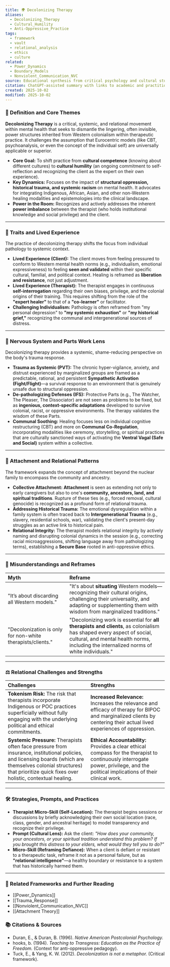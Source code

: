 ```yaml
---
title: 🌍 Decolonizing Therapy
aliases:
  - Decolonizing_Therapy
  - Cultural_Humility
  - Anti-Oppressive_Practice
tags:
  - framework
  - vault
  - relational_analysis
  - ethics
  - culture
related:
  - Power_Dynamics
  - Boundary_Models
  - Nonviolent_Communication_NVC
source: Educational synthesis from critical psychology and cultural studies
citation: ChatGPT-assisted summary with links to academic and practitioner materials
created: 2025-10-02
modified: 2025-10-02
---
```


<!-- @format -->

### 🧩 Definition and Core Themes

**Decolonizing Therapy** is a critical, systemic, and relational movement within mental
health that seeks to dismantle the lingering, often invisible, power structures
inherited from Western colonialism within therapeutic practice. It challenges the
assumption that Eurocentric models (like CBT, psychoanalysis, or even the concept of the
individual self) are universally applicable or superior.

- **Core Goal:** To shift practice from **cultural competence** (knowing about different
  cultures) to **cultural humility** (an ongoing commitment to self-reflection and
  recognizing the client as the expert on their own experience).
- **Key Dynamics:** Focuses on the impact of **structural oppression, historical trauma,
  and systemic racism** on mental health. It advocates for integrating Indigenous,
  African, Asian, and other non-Western healing modalities and epistemologies into the
  clinical landscape.
- **Power in the Room:** Recognizes and actively addresses the inherent **power
  imbalance** between the therapist (who holds institutional knowledge and social
  privilege) and the client.

---

### 🌿 Traits and Lived Experience

The practice of decolonizing therapy shifts the focus from individual pathology to
systemic context.

- **Lived Experience (Client):** The client moves from feeling pressured to conform to
  Western mental health norms (e.g., individualism, emotional expressiveness) to feeling
  **seen and validated** within their specific cultural, familial, and political
  context. Healing is reframed as **liberation and resistance**, not just adjustment.
- **Lived Experience (Therapist):** The therapist engages in continuous
  **self-interrogation** regarding their own biases, privilege, and the colonial origins
  of their training. This requires shifting from the role of the **"expert healer"** to
  that of a **"co-learner"** or facilitator.
- **Challenging Individualism:** Pathology is often reframed from "my personal
  depression" to **"my systemic exhaustion"** or **"my historical grief,"** recognizing
  the communal and intergenerational sources of distress.

---

### 🧠 Nervous System and Parts Work Lens

Decolonizing therapy provides a systemic, shame-reducing perspective on the body's
trauma response.

- **Trauma as Systemic (PVT):** The chronic hyper-vigilance, anxiety, and distrust
  experienced by marginalized groups are framed as a predictable, rational, and
  persistent **Sympathetic Activation (Fight/Flight)**—a survival response to an
  environment that is genuinely unsafe due to structural oppression.
- **De-pathologizing Defenses (IFS):** Protective Parts (e.g., The Watcher, The Pleaser,
  The Dissociator) are not seen as problems to be fixed, but as **ingenious,
  context-specific adaptations** developed to survive colonial, racist, or oppressive
  environments. The therapy validates the wisdom of these Parts.
- **Communal Soothing:** Healing focuses less on individual cognitive restructuring
  (CBT) and more on **Communal Co-Regulation**, incorporating modalities like ceremony,
  storytelling, or spiritual practices that are culturally sanctioned ways of activating
  the **Ventral Vagal (Safe and Social)** system within a collective.

---

### 💞 Attachment and Relational Patterns

The framework expands the concept of attachment beyond the nuclear family to encompass
the community and ancestry.

- **Collective Attachment:** **Attachment** is seen as extending not only to early
  caregivers but also to one's **community, ancestors, land, and spiritual traditions**.
  Rupture of these ties (e.g., forced removal, cultural genocide) is recognized as a
  profound form of relational trauma.
- **Addressing Historical Trauma:** The emotional dysregulation within a family system
  is often traced back to **Intergenerational Trauma** (e.g., slavery, residential
  schools, war), validating the client's present-day struggles as an active link to
  historical pain.
- **Relational Integrity:** The therapist models relational integrity by actively naming
  and disrupting colonial dynamics in the session (e.g., correcting racial
  microaggressions, shifting language away from pathologizing terms), establishing a
  **Secure Base** rooted in anti-oppressive ethics.

---

### 🔄 Misunderstandings and Reframes

| Myth                                                       | Reframe                                                                                                                                                                                                          |
| :--------------------------------------------------------- | :--------------------------------------------------------------------------------------------------------------------------------------------------------------------------------------------------------------- |
| "It’s about discarding all Western models."                | "It's about **situating** Western models—recognizing their cultural origins, challenging their universality, and adapting or supplementing them with wisdom from marginalized traditions."                       |
| "Decolonization is only for non-white therapists/clients." | "Decolonizing work is essential for **all therapists and clients**, as colonialism has shaped every aspect of social, cultural, and mental health norms, including the internalized norms of white individuals." |

---

### ⚖️ Relational Challenges and Strengths

| Challenges                                                                                                                                                                                                                   | Strengths                                                                                                                                                                           |
| :--------------------------------------------------------------------------------------------------------------------------------------------------------------------------------------------------------------------------- | :---------------------------------------------------------------------------------------------------------------------------------------------------------------------------------- |
| **Tokenism Risk:** The risk that therapists incorporate Indigenous or POC practices superficially without fully engaging with the underlying political and ethical commitments.                                              | **Increased Relevance:** Increases the relevance and efficacy of therapy for BIPOC and marginalized clients by centering their actual lived experiences of oppression.              |
| **Systemic Pressure:** Therapists often face pressure from insurance, institutional policies, and licensing boards (which are themselves colonial structures) that prioritize quick fixes over holistic, contextual healing. | **Ethical Accountability:** Provides a clear ethical compass for the therapist to continuously interrogate power, privilege, and the political implications of their clinical work. |

---

### 🛠️ Strategies, Prompts, and Practices

- **Therapist Micro-Skill (Self-Location):** The therapist begins sessions or
  discussions by briefly acknowledging their own social location (race, class, gender,
  and ancestral heritage) to model transparency and recognize their privilege.
- **Prompt (Cultural Lens):** Ask the client: _"How does your community, your ancestors,
  or your spiritual tradition understand this problem? If you brought this distress to
  your elders, what would they tell you to do?"_
- **Micro-Skill (Reframing Defiance):** When a client is defiant or resistant to a
  therapeutic task, reframe it not as a personal failure, but as **"relational
  intelligence"**—a healthy boundary or resistance to a system that has historically
  harmed them.

---

### 🔗 Related Frameworks and Further Reading

- [[Power_Dynamics]]
- [[Trauma_Response]]
- [[Nonviolent_Communication_NVC]]
- [[Attachment Theory]]

### 📚 Citations & Sources

- Duran, E., & Duran, B. (1996). _Native American Postcolonial Psychology._
- hooks, b. (1994). _Teaching to Transgress: Education as the Practice of Freedom._
  (Context for anti-oppressive pedagogy).
- Tuck, E., & Yang, K. W. (2012). _Decolonization is not a metaphor._ (Critical
  framework).

